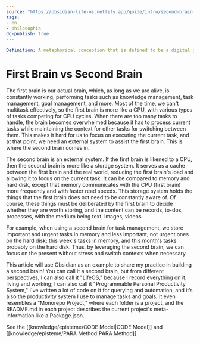 ```yaml
---
source: "https://obsidian-life-os.netlify.app/guide/intro/second-brain.html"
tags:
- en
- philosophia
dg-publish: true
---
```


```yml
Definition: A metaphorical conception that is defined to be a digital garden, where notes grow, with a task management system.
```

# First Brain vs Second Brain
The first brain is our actual brain, which, as long as we are alive, is constantly working, performing tasks such as knowledge management, task management, goal management, and more. Most of the time, we can't multitask effectively, so the first brain is more like a CPU, with various types of tasks competing for CPU cycles. When there are too many tasks to handle, the brain becomes overwhelmed because it has to process current tasks while maintaining the context for other tasks for switching between them. This makes it hard for us to focus on executing the current task, and at that point, we need an external system to assist the first brain. This is where the second brain comes in.

The second brain is an external system. If the first brain is likened to a CPU, then the second brain is more like a storage system. It serves as a cache between the first brain and the real world, reducing the first brain's load and allowing it to focus on the current task. It can be compared to memory and hard disk, except that memory communicates with the CPU (first brain) more frequently and with faster read speeds. This storage system holds the things that the first brain does not need to be constantly aware of. Of course, these things must be deliberated by the first brain to decide whether they are worth storing, and the content can be records, to-dos, processes, with the medium being text, images, videos.

For example, when using a second brain for task management, we store important and urgent tasks in memory and less important, not urgent ones on the hard disk; this week's tasks in memory, and this month's tasks probably on the hard disk. Thus, by leveraging the second brain, we can focus on the present without stress and switch contexts when necessary.

This article will use Obsidian as an example to share my practice in building a second brain! You can call it a second brain, but from different perspectives, I can also call it "LifeOS," because I record everything on it, living and working; I can also call it "Programmable Personal Productivity System," I've written a lot of code on it for querying and automation, and it’s also the productivity system I use to manage tasks and goals; it even resembles a "Monorepo Project," where each folder is a project, and the README.md in each project describes the current project's meta-information like a Package.json.

See the [[knowledge/episteme/CODE Model\|CODE Model]] and [[knowledge/episteme/PARA Method\|PARA Method]].
